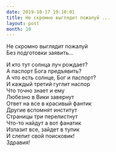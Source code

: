 ```yaml
---
date: 2019-10-17 19:10:01
title: Не скромно выглядит пожалуй ...
layout: post
month: 10
---
```

Не скромно выглядит пожалуй <br/>
Без подготовки заявить... <br/>
<!--more-->
И кто тут солнца луч рождает? <br/>
А паспорт Бога предъявить? <br/>
А что есть солнце, Бог и паспорт? <br/>
И каждый третий гуглит наспор<br/>
Что точно знает и ему <br/>
Любезно в Вики завернут<br/>
Ответ на все в красивый фантик<br/>
Другие вспомнят институт<br/>
Страницы три перелистнут <br/>
Что-то найдут а вот фанатик<br/>
Излазит все,  зайдет в тупик<br/>
И слепит свой поисковик!<br/>
Здравия!<br/>